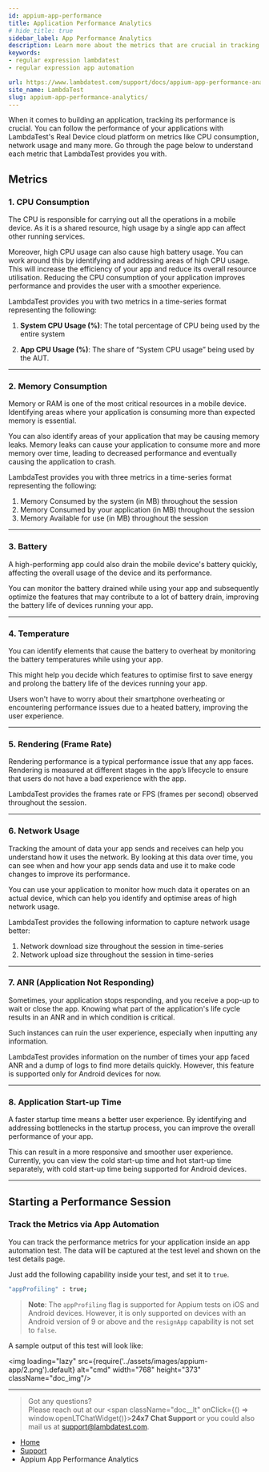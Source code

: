 ```yaml
---
id: appium-app-performance
title: Application Performance Analytics
# hide_title: true
sidebar_label: App Performance Analytics
description: Learn more about the metrics that are crucial in tracking the performance of your app. 
keywords:
- regular expression lambdatest
- regular expression app automation

url: https://www.lambdatest.com/support/docs/appium-app-performance-analytics/
site_name: LambdaTest
slug: appium-app-performance-analytics/
---
```


<script type="application/ld+json"
      dangerouslySetInnerHTML={{ __html: JSON.stringify({
       "@context": "https://schema.org",
        "@type": "BreadcrumbList",
        "itemListElement": [{
          "@type": "ListItem",
          "position": 1,
          "name": "Home",
          "item": "https://www.lambdatest.com"
        },{
          "@type": "ListItem",
          "position": 2,
          "name": "Support",
          "item": "https://www.lambdatest.com/support/docs/"
        },{
          "@type": "ListItem",
          "position": 3,
          "name": "App Automation: Regular Expression",
          "item": "https://www.lambdatest.com/support/docs/appium-app-performance-analytics/"
        }]
      })
    }}
></script>


When it comes to building an application, tracking its performance is crucial. You can follow the performance of your applications with LambdaTest's Real Device cloud platform on metrics like CPU consumption, network usage and many more. Go through the page below to understand each metric that LambdaTest provides you with.

## Metrics

### 1. CPU Consumption

The CPU is responsible for carrying out all the operations in a mobile device. As it is a shared resource, high usage by a single app can affect other running services. 

Moreover, high CPU usage can also cause high battery usage. You can work around this by identifying and addressing areas of high CPU usage. This will increase the efficiency of your app and reduce its overall resource utilisation. Reducing the CPU consumption of your application improves performance and provides the user with a smoother experience. 

LambdaTest provides you with two metrics in a time-series format representing the following:

1. **System CPU Usage (%)**: The total percentage of CPU being used by the entire system

2. **App CPU Usage (%)**: The share of “System CPU usage” being used by the AUT.

***

### 2. Memory Consumption

Memory or RAM is one of the most critical resources in a mobile device. Identifying areas where your application is consuming more than expected memory is essential. 

You can also identify areas of your application that may be causing memory leaks. Memory leaks can cause your application to consume more and more memory over time, leading to decreased performance and eventually causing the application to crash. 

LambdaTest provides you with three metrics in a time-series format representing the following:

1. Memory Consumed by the system (in MB) throughout the session
2. Memory Consumed by your application (in MB) throughout the session
3. Memory Available for use (in MB) throughout the session

***

### 3. Battery 

A high-performing app could also drain the mobile device's battery quickly, affecting the overall usage of the device and its performance. 

You can monitor the battery drained while using your app and subsequently optimize the features that may contribute to a lot of battery drain, improving the battery life of devices running your app.

***

### 4. Temperature

You can identify elements that cause the battery to overheat by monitoring the battery temperatures while using your app. 

This might help you decide which features to optimise first to save energy and prolong the battery life of the devices running your app.

Users won't have to worry about their smartphone overheating or encountering performance issues due to a heated battery, improving the user experience.

***

### 5. Rendering (Frame Rate)

Rendering performance is a typical performance issue that any app faces. Rendering is measured at different stages in the app’s lifecycle to ensure that users do not have a bad experience with the app. 

LambdaTest provides the frames rate or FPS (frames per second) observed throughout the session.

***

### 6. Network Usage

Tracking the amount of data your app sends and receives can help you understand how it uses the network. By looking at this data over time, you can see when and how your app sends data and use it to make code changes to improve its performance. 

You can use your application to monitor how much data it operates on an actual device, which can help you identify and optimise areas of high network usage. 

LambdaTest provides the following information to capture network usage better:
1. Network download size throughout the session in time-series
2. Network upload size throughout the session in time-series

***

### 7. ANR (Application Not Responding)

Sometimes, your application stops responding, and you receive a pop-up to wait or close the app. Knowing what part of the application's life cycle results in an ANR and in which condition is critical. 

Such instances can ruin the user experience, especially when inputting any information. 

LambdaTest provides information on the number of times your app faced ANR and a dump of logs to find more details quickly. However, this feature is supported only for Android devices for now. 

***

### 8. Application Start-up Time

A faster startup time means a better user experience. By identifying and addressing bottlenecks in the startup process, you can improve the overall performance of your app. 

This can result in a more responsive and smoother user experience. Currently, you can view the cold start-up time and hot start-up time separately, with cold start-up time being supported for Android devices.

***

## Starting a Performance Session

### Track the Metrics via App Automation

You can track the performance metrics for your application inside an app automation test. The data will be captured at the test level and shown on the test details page. 

Just add the following capability inside your test, and set it to `true`.

```bash
"appProfiling" : true;
```

> **Note**: The `appProfiling` flag is supported for Appium tests on iOS and Android devices. However, it is only supported on devices with an Android version of 9 or above and the `resignApp` capability is not set to `false`. 

A sample output of this test will look like: 

<img loading="lazy" src={require('../assets/images/appium-app/2.png').default} alt="cmd" width="768" height="373" className="doc_img"/>


***

> Got any questions?<br/>
> Please reach out at our <span className="doc\_\_lt" onClick={() => window.openLTChatWidget()}>**24x7 Chat Support**</span> or you could also mail us at [support@lambdatest.com](https://support.lambdatest.com/).

<nav aria-label="breadcrumbs">
  <ul className="breadcrumbs">
    <li className="breadcrumbs__item">
      <a className="breadcrumbs__link" target="_self" href="https://www.lambdatest.com">
        Home
      </a>
    </li>
    <li className="breadcrumbs__item">
      <a className="breadcrumbs__link" target="_self" href="https://www.lambdatest.com/support/docs/">
        Support
      </a>
    </li>
    <li className="breadcrumbs__item breadcrumbs__item--active">
      <span className="breadcrumbs__link">
       Appium App Performance Analytics
      </span>
    </li>
  </ul>
</nav>
